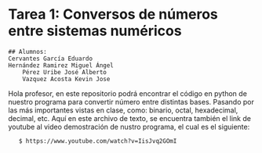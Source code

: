 # Tarea 1: Conversos de números entre sistemas numéricos
		
	## Alumnos: 
 	Cervantes García Eduardo
	Hernández Ramirez Miguel Ángel
        Pérez Uribe José Alberto
        Vazquez Acosta Kevin Jose

Hola profesor, en este repositorio podrá encontrar el código en python de nuestro programa para convertir número entre distintas bases. Pasando por las más importantes vistas en clase, como: binario, octal, hexadecimal, decimal, etc.
Aquí en este archivo de texto, se encuentra también el link de youtube al video demostración de nustro programa, el cual es el siguiente:

       $ https://www.youtube.com/watch?v=IisJvq2GOmI
